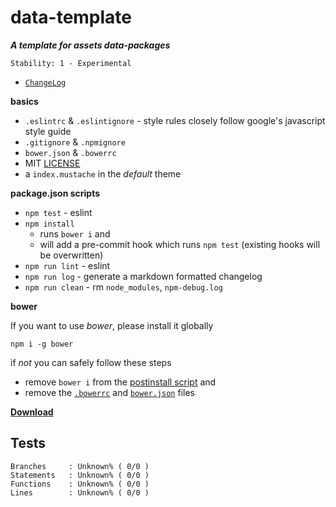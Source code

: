 # data-template

**_A template for assets data-packages_**

```
Stability: 1 - Experimental
```

- [`ChangeLog`](./CHANGELOG.markdown)


**basics**

 - `.eslintrc` & `.eslintignore` - style rules closely follow google's javascript style guide
 - `.gitignore` & `.npmignore`
 - `bower.json` & `.bowerrc`
 - MIT [LICENSE](./LICENSE)
 - a `index.mustache` in the *default* theme

**package.json scripts**

 - `npm test` - eslint
 - `npm install`
   - runs `bower i` and
   - will add a pre-commit hook which runs `npm test` (existing hooks will be overwritten)
 - `npm run lint` - eslint
 - `npm run log` - generate a markdown formatted changelog
 - `npm run clean` - rm `node_modules`, `npm-debug.log`

**bower**

If you want to use *bower*, please install it globally
```
npm i -g bower
```
if *not* you can safely follow these steps

  - remove `bower i` from the [postinstall script](./package.json) and
  - remove the [`.bowerrc`](./.bowerrc) and [`bower.json`](./bower.json) files

[**Download**](https://github.com/magora-labs/data-template/archive/master.zip)

## Tests

```
Branches     : Unknown% ( 0/0 )
Statements   : Unknown% ( 0/0 )
Functions    : Unknown% ( 0/0 )
Lines        : Unknown% ( 0/0 )
```
